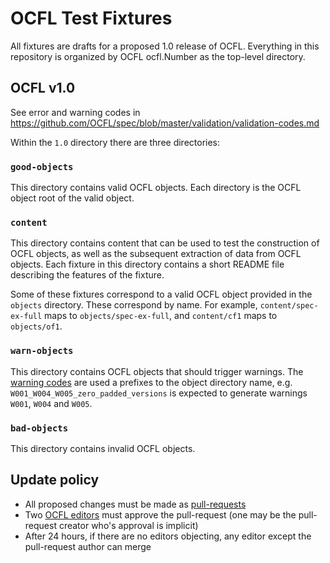 # OCFL Test Fixtures

All fixtures are drafts for a proposed 1.0 release of OCFL. Everything in this repository is organized by OCFL ocfl.Number as the top-level directory.

## OCFL v1.0

See error and warning codes in https://github.com/OCFL/spec/blob/master/validation/validation-codes.md

Within the `1.0` directory there are three directories:

### `good-objects`

This directory contains valid OCFL objects. Each directory is the OCFL object root of the valid object.

### `content`

This directory contains content that can be used to test the construction of OCFL objects, as well as the subsequent extraction of data from OCFL objects. Each fixture in this directory contains a short README file describing the features of the fixture.

Some of these fixtures correspond to a valid OCFL object provided in the `objects` directory. These correspond by name. For example, `content/spec-ex-full` maps to `objects/spec-ex-full`, and `content/cf1` maps to `objects/of1`.

### `warn-objects`

This directory contains OCFL objects that should trigger warnings. The [warning codes](https://github.com/OCFL/spec/blob/master/validation/validation-codes.md#warnings--corresponding-with-should-in-specification) are used a prefixes to the object directory name, e.g. `W001_W004_W005_zero_padded_versions` is expected to generate warnings `W001`, `W004` and `W005`.

### `bad-objects`

This directory contains invalid OCFL objects.

## Update policy

  * All proposed changes must be made as [pull-requests](https://github.com/OCFL/fixtures/pulls)
  * Two [OCFL editors](https://github.com/orgs/OCFL/teams/editors) must approve the pull-request (one may be the pull-request creator who's approval is implicit)
  * After 24 hours, if there are no editors objecting, any editor except the pull-request author can merge
